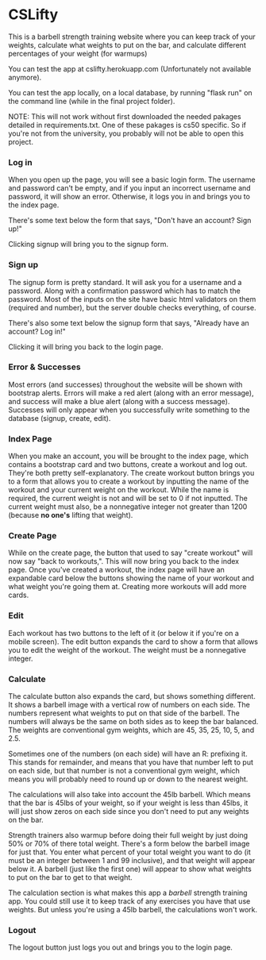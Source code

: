 
# CSLifty
  This is a barbell strength training website where you can keep track of your weights, calculate what
weights to put on the bar, and calculate different percentages of your weight (for warmups)

  You can test the app at cslifty.herokuapp.com (Unfortunately not available anymore).

  You can test the app locally, on a local database, by running "flask run" on the command line
(while in the final project folder).

NOTE: This will not work without first downloaded the needed pakages detailed in requirements.txt. One of these pakages is cs50 specific. So if you're not from the university, you probably will not be able to open this project.

  ### __Log in__
  When you open up the page, you will see a basic login form. The username and password can't be empty, and if you
  input an incorrect username and password, it will show an error. Otherwise, it logs you in and brings you to the
  index page.

  There's some text below the form that says, "Don't have an account? Sign up!"

  Clicking signup will bring you to the signup form.

  ### __Sign up__
  The signup form is pretty standard. It will ask you for a username and a password. Along with a confirmation
password which has to match the password. Most of the inputs on the site have basic html validators on them (required
and number), but the server double checks everything, of course.

  There's also some text below the signup form that says, "Already have an account? Log in!"

  Clicking it will bring you back to the login page.

  ### __Error & Successes__
  Most errors (and successes) throughout the website will be shown with bootstrap alerts. Errors will make a red
alert (along with an error message), and success will make a blue alert (along with a success message). Successes
will only appear when you successfully write something to the database (signup, create, edit).

  ### __Index Page__
  When you make an account, you will be brought to the index page, which contains a bootstrap card and two buttons,
create a workout and log out. They're both pretty self-explanatory. The create workout button brings you to a form
that allows you to create a workout by inputting the name of the workout and your current weight on the workout.
While the name is required, the current weight is not and will be set to 0 if not inputted. The current weight must
also, be a nonnegative integer not greater than 1200 (because __no one's__ lifting that weight).

  ### __Create Page__
  While on the create page, the button that used to say "create workout" will now say "back to workouts,". This will
now bring you back to the index page. Once you've created a workout, the index page will have an expandable card
below the buttons showing the name of your workout and what weight you're going them at. Creating more workouts will
add more cards.

  ### __Edit__
  Each workout has two buttons to the left of it (or below it if you're on a mobile screen). The edit button expands
the card to show a form that allows you to edit the weight of the workout. The weight must be a nonnegative integer.

  ### __Calculate__
  The calculate button also expands the card, but shows something different. It shows a barbell image with a
vertical row of numbers on each side. The numbers represent what weights to put on that side of the barbell.
The numbers will always be the same on both sides as to keep the bar balanced. The weights are conventional
gym weights, which are 45, 35, 25, 10, 5, and 2.5.

  Sometimes one of the numbers (on each side) will have an R: prefixing it. This stands for remainder, and
means that you have that number left to put on each side, but that number is not a conventional gym weight, which
means you will probably need to round up or down to the nearest weight.

  The calculations will also take into account the 45lb barbell. Which means that the bar is 45lbs of your weight,
so if your weight is less than 45lbs, it will just show zeros on each side since you don't need to put any weights
on the bar.

  Strength trainers also warmup before doing their full weight by just doing 50% or 70% of there total weight.
There's a form below the barbell image for just that. You enter what percent of your total weight you want to do
(it must be an integer between 1 and 99 inclusive), and that weight will appear below it. A barbell (just like the
first one) will appear to show what weights to put on the bar to get to that weight.

  The calculation section is what makes this app a *barbell* strength training app. You could still use it to keep
track of any exercises you have that use weights. But unless you're using a 45lb barbell, the calculations won't
work.

  ### __Logout__
  The logout button just logs you out and brings you to the login page.
